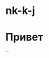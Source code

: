 # nk-k-j
<!DOCTYPE html>
<html lang="ru">
<head>
    <meta charset="UTF-8">
    <meta name="viewport" content="width=device-width, initial-scale=1.0">
    <title>Привет</title>
</head>
<body>
    <h1>Привет</h1>
</body>
</html>
``
